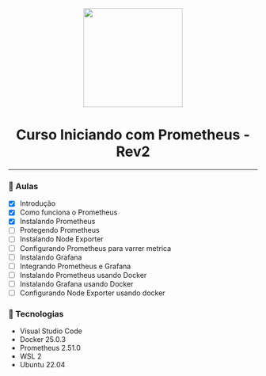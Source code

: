 <div align="center">
    <img src="https://sonassets.s3.amazonaws.com/img/logo-top.png" width="200">
    <h1>Curso Iniciando com Prometheus - Rev2</h1>
    <hr>
</div>

### :memo: Aulas
- [x] Introdução
- [x] Como funciona o Prometheus
- [x] Instalando Prometheus
- [ ] Protegendo Prometheus
- [ ] Instalando Node Exporter
- [ ] Configurando Prometheus para varrer metrica
- [ ] Instalando Grafana
- [ ] Integrando Prometheus e Grafana
- [ ] Instalando Prometheus usando Docker
- [ ] Instalando Grafana usando Docker
- [ ] Configurando Node Exporter usando docker

### :hammer: Tecnologias

 <ul>
    <li>Visual Studio Code</li>
    <li>Docker 25.0.3</li>
    <li>Prometheus 2.51.0</li>
    <li>WSL 2</li>
    <li>Ubuntu 22.04</li>
</ul>